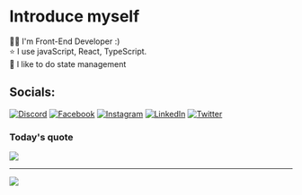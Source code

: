 # Introduce myself
✍🏻 I'm Front-End Developer :)<br>⭐️ I use javaScript, React, TypeScript.<br>🧠 I like to do state management

## Socials:
[![Discord](https://img.shields.io/badge/Discord-%237289DA.svg?logo=discord&logoColor=white)](htttps://discord.gg/김민영#1113) [![Facebook](https://img.shields.io/badge/Facebook-%231877F2.svg?logo=Facebook&logoColor=white)](https://facebook.com/https://www.facebook.com/kmy01029421924) [![Instagram](https://img.shields.io/badge/Instagram-%23E4405F.svg?logo=Instagram&logoColor=white)](https://instagram.com/https://www.instagram.com/minyoungdumb/) [![LinkedIn](https://img.shields.io/badge/LinkedIn-%230077B5.svg?logo=linkedin&logoColor=white)](https://linkedin.com/in/www.linkedin.com/in/minyoung-kim-fe) [![Twitter](https://img.shields.io/badge/Twitter-%231DA1F2.svg?logo=Twitter&logoColor=white)](https://twitter.com/https://twitter.com/minyoung_dev) 

### Today's quote
![](https://quotes-github-readme.vercel.app/api?type=horizontal&theme=gruvbox)

---
[![](https://visitcount.itsvg.in/api?id=BradleyyKim&icon=3&color=3)](https://visitcount.itsvg.in)

<!-- Proudly created with GPRM ( https://gprm.itsvg.in ) -->
